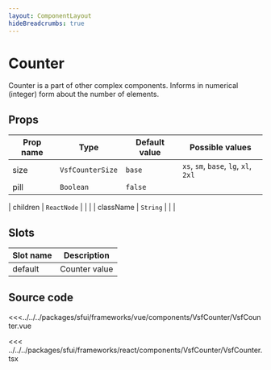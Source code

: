 ```yaml
---
layout: ComponentLayout
hideBreadcrumbs: true
---
```

# Counter

Counter is a part of other complex components. Informs in numerical (integer) form about the number of elements.

<Generate />

## Props

| Prop name | Type              | Default value | Possible values                       |
|-----------|-------------------|---------------|---------------------------------------|
| size      | `VsfCounterSize` | `base`        | `xs`, `sm`, `base`, `lg`, `xl`, `2xl` |
| pill      | `Boolean`         | `false`       |                                       |
<!-- react -->
| children  | `ReactNode`       |               |                                       |
| className | `String`          |               |                                       |
<!-- end react -->

<!-- vue -->
## Slots

| Slot name |            Description            |
| --------- | :-------------------------------: |
| default   | Counter value                     |
<!-- end vue -->

## Source code

<!-- vue -->
<<<../../../packages/sfui/frameworks/vue/components/VsfCounter/VsfCounter.vue
<!-- end vue -->
<!-- react -->
<<< ../../../packages/sfui/frameworks/react/components/VsfCounter/VsfCounter.tsx
<!-- end react -->
